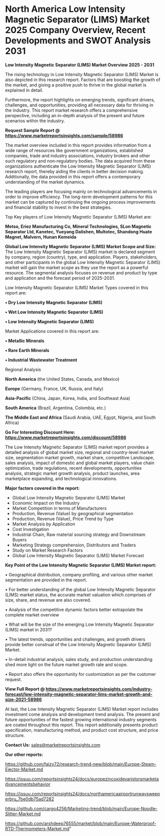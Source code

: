 # North America Low Intensity Magnetic Separator (LIMS) Market 2025 Company Overview, Recent Developments and SWOT Analysis 2031

<Strong> Low Intensity Magnetic Separator (LIMS) Market Overview 2025 - 2031</strong>

The rising technology in Low Intensity Magnetic Separator (LIMS) Market is also depicted in this research report. Factors that are boosting the growth of the market, and giving a positive push to thrive in the global market is explained in detail.

Furthermore, the report highlights on emerging trends, significant drivers, challenges, and opportunities, providing all necessary data for thriving in the industry. This report market research offers a comprehensive perspective, including an in-depth analysis of the present and future scenarios within the industry.

<strong>Request Sample Report @ <a href=https://www.marketreportsinsights.com/sample/58986>https://www.marketreportsinsights.com/sample/58986</a></strong>

The market overview included in this report provides information from a wide range of resources like government organizations, established companies, trade and industry associations, industry brokers and other such regulatory and non-regulatory bodies. The data acquired from these organizations authenticate the Low Intensity Magnetic Separator (LIMS) research report, thereby aiding the clients in better decision making. Additionally, the data provided in this report offers a contemporary understanding of the market dynamics.

The leading players are focusing mainly on technological advancements in order to improve efficiency. The long-term development patterns for this market can be captured by continuing the ongoing process improvements and financial stability to invest in the best strategies.

Top Key players of Low Intensity Magnetic Separator (LIMS) Market are:

<strong>Metso, Eriez Manufacturing Co, Mineral Technologies, SLon Magnetic Separator Ltd, Kanetec, Yueyang Dalishen, Multotec, Shandong Huate Magnet, Malvern, Hunan Kemeida</strong>

<strong><b>Global Low Intensity Magnetic Separator (LIMS) Market Scope and Size:</b></strong>
The Low Intensity Magnetic Separator (LIMS) market is declared segment by company, region (country), type, and application. Players, stakeholders, and other participants in the global Low Intensity Magnetic Separator (LIMS) market will gain the market scope as they use the report as a powerful resource. The segmental analysis focuses on revenue and product by type and application and the forecast period of 2025-2031.

Low Intensity Magnetic Separator (LIMS) Market Types covered in this report are:

<strong>• Dry Low Intensity Magnetic Separator (LIMS)

• Wet Low Intensity Magnetic Separator (LIMS)

• Low Intensity Magnetic Separator (LIMS)</strong>

Market Applications covered in this report are:

<strong>• Metallic Minerals

• Rare Earth Minerals

• Industrial Wastewater Treatment</strong> 

Regional Analysis

<strong>North America</strong> (the United States, Canada, and Mexico)

<strong>Europe</strong> (Germany, France, UK, Russia, and Italy)

<strong>Asia-Pacific</strong> (China, Japan, Korea, India, and Southeast Asia)

<strong>South America</strong> (Brazil, Argentina, Colombia, etc.)

<strong>The Middle East and Africa</strong> (Saudi Arabia, UAE, Egypt, Nigeria, and South Africa)

<strong>Go For Interesting Discount Here: <a href=https://www.marketreportsinsights.com/discount/58986>https://www.marketreportsinsights.com/discount/58986</a></strong>

The Low Intensity Magnetic Separator (LIMS) market report provides a detailed analysis of global market size, regional and country-level market size, segmentation market growth, market share, competitive Landscape, sales analysis, impact of domestic and global market players, value chain optimization, trade regulations, recent developments, opportunities analysis, strategic market growth analysis, product launches, area marketplace expanding, and technological innovations.

<strong><b>Major factors covered in the report:</b></strong>
<ul>
  <li>Global Low Intensity Magnetic Separator (LIMS) Market </li>
  <li>Economic Impact on the Industry</li>
  <li>Market Competition in terms of Manufacturers</li>
  <li>Production, Revenue (Value) by geographical segmentation</li>
  <li>Production, Revenue (Value), Price Trend by Type</li>
  <li>Market Analysis by Application</li>
  <li>Cost Investigation</li>
  <li>Industrial Chain, Raw material sourcing strategy and Downstream Buyers</li>
  <li>Marketing Strategy comprehension, Distributors and Traders</li>
  <li>Study on Market Research Factors</li>
  <li>Global Low Intensity Magnetic Separator (LIMS) Market Forecast</li>
</ul>

<strong><b>Key Point of the Low Intensity Magnetic Separator (LIMS) Market report:</b></strong>

• Geographical distribution, company profiling, and various other market segmentation are provided in the report.

• For better understanding of the global Low Intensity Magnetic Separator (LIMS) market status, the accurate market valuation which comprises of size, share, and revenue are also covered.

• Analysis of the competitive dynamic factors better extrapolate the complete market overview

• What will be the size of the emerging Low Intensity Magnetic Separator (LIMS) market in 2031?

• The latest trends, opportunities and challenges, and growth drivers provide better construal of the Low Intensity Magnetic Separator (LIMS) Market.

• In-detail industrial analysis, sales study, and production understanding shed more light on the future market growth rate and scope.

• Report also offers the opportunity for customization as per the customer request.

<strong><b>View Full Report @ <a href=https://www.marketreportsinsights.com/industry-forecast/low-intensity-magnetic-separator-lims-market-growth-and-size-2021-58986>https://www.marketreportsinsights.com/industry-forecast/low-intensity-magnetic-separator-lims-market-growth-and-size-2021-58986</a></b></strong>


At last, the Low Intensity Magnetic Separator (LIMS) Market report includes investment come analysis and development trend analysis. The present and future opportunities of the fastest growing international industry segments are coated throughout this report. This report additionally presents product specification, manufacturing method, and product cost structure, and price structure.

<strong>Contact Us:</strong>
sales@marketreportsinsights.com

<strong>Our other reports:</strong>

<a href=https://github.com/faizy72/research-trend-new/blob/main/Europe-Steam-Ejector-Market.md>https://github.com/faizy72/research-trend-new/blob/main/Europe-Steam-Ejector-Market.md</a>

<a href=https://issuu.com/reportsinsights24/docs/europezincoxidevaristorsmarketadvancementsbehavior>https://issuu.com/reportsinsights24/docs/europezincoxidevaristorsmarketadvancementsbehavior</a>

<a href=https://issuu.com/reportsinsights24/docs/northamericaairportrunwaysweeperbru_7be0db75ad7282>https://issuu.com/reportsinsights24/docs/northamericaairportrunwaysweeperbru_7be0db75ad7282</a>

<a href=https://github.com/cargo4256/Marketing-trend/blob/main/Europe-Noodle-Slitter-Market.md>https://github.com/cargo4256/Marketing-trend/blob/main/Europe-Noodle-Slitter-Market.md</a>

<a href=https://github.com/arshdeep76555/market/blob/main/Europe-Waterproof-RTD-Thermometers-Market.md>https://github.com/arshdeep76555/market/blob/main/Europe-Waterproof-RTD-Thermometers-Market.md</a>"
